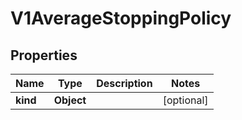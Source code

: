 

# V1AverageStoppingPolicy


## Properties

| Name | Type | Description | Notes |
|------------ | ------------- | ------------- | -------------|
|**kind** | **Object** |  |  [optional] |



